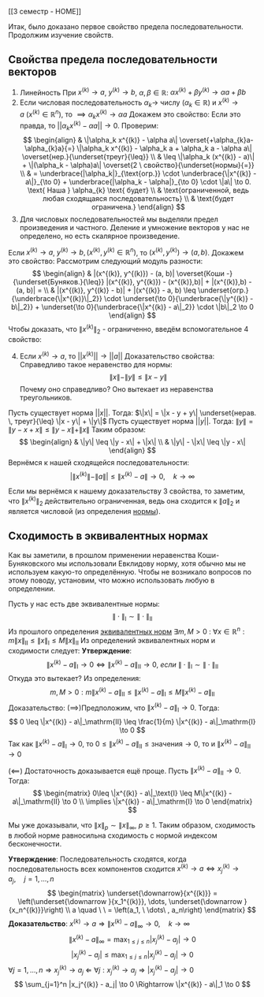 [[3 семестр - HOME]]

Итак, было доказано первое свойство предела последовательности. Продолжим изучение свойств.
## Свойства предела последовательности векторов
1. Линейность При $x^{(k)} \to a$, $y^{(k)} \to b$, $\alpha, \beta \in \mathbb{R}$: $\alpha x^{(k)} + \beta y^{(k)} \to \alpha a + \beta b$
2. Если числовая последовательность $\alpha_k \to$ числу $(\alpha_k \in \mathbb{R})$ и 
$x^{(k)} \to a\ (x^{(k)} \in \mathbb{R}^n)$, то
$\implies\alpha_k x^{(k)} \to \alpha a$
Докажем это свойство:
Если это правда, то $||\alpha _{k}x^{(k)}-\alpha a|| \to 0$. Проверим:
$$
\begin{align}
 & \|\alpha_k x^{(k)} - \alpha a\| \overset{+\alpha_{k}a-\alpha_{k}a}{=} \|\alpha_k x^{(k)} - \alpha_k a + \alpha_k a - \alpha a\| \overset{нер.}{\underset{треуг}{\leq}} \\
 & \leq \|\alpha_k (x^{(k)} - a)\| + \|(\alpha_k - \alpha)a\| \overset{2 \ свойство}{\underset{нормы}{=}} \\
 & = \underbrace{|\alpha_k|}_{\text{огр.}} \cdot \underbrace{\|x^{(k)} - a\|}_{\to 0} + \underbrace{|\alpha_k - \alpha|}_{\to 0} \cdot \|a\| \to 0. \text{ Наша } \alpha_{k} \text{ будет} \\
 & \text{ограниченной, ведь любая сходящаяся последовательность} \\
 & \text{будет ограничена.}
\end{align}
$$
3. Для числовых последовательностей мы выделяли предел произведения и частного. Деление и умножение векторов у нас не определено, но есть скалярное произведение. 

Если $x^{(k)} \to a$, $y^{(k)} \to b, (x^{(k)},y^{(k)} \in \mathbb{R}^{n})$, то $(x^{(k)}, y^{(k)}) \to (a, b)$.
Докажем это свойство: Рассмотрим следующий модуль разности:
$$
\begin{align}
 & |(x^{(k)}, y^{(k)}) - (a, b)| \overset{Коши -}{\underset{Буняков.}{\leq}} |(x^{(k)}, y^{(k)}) - (x^{(k)},b)| + |(x^{(k)},b) - (a, b)| = \\
 & |(x^{(k)}, y^{(k)} - b)| + |(x^{(k)} - a, b) \leq \underset{огр.}{\underbrace{\|x^{(k)}\|_2}} \cdot \underset{\to 0}{\underbrace{\|y^{(k)} - b\|_2}} + \underset{\to 0}{\underbrace{\|x^{(k)} - a\|_2}} \cdot \|b\|_2 \to 0
\end{align}
$$
Чтобы доказать, что $\|x^{(k)}\|_2$ - ограниченно, введём вспомогательное 4 свойство:

4. Если $x^{(k)} \to a$, то $||x^{(k)}|| \to ||a||$
Доказательство свойства: Справедливо такое неравенство для нормы:
$$
\|x\| - \|y\| \leq \|x - y\|
$$
Почему оно справедливо? Оно вытекает из неравенства треугольников. 

Пусть существует норма $||x||$. Тогда: $\|x\| = \|x - y + y\| \underset{нерав. \, треуг}{\leq} \|x - y\| + \|y\|$
Пусть существует норма $||y||$. Тогда: $\|y\| = \|y - x + x\| \leq \|y - x\| + \|x\|$
Таким образом:
$$
\begin{align}
 & \|y\|  \leq \|y - x\| + \|x\| \\
 & \|y\| - \|x\| \leq \|y - x\|
\end{align}
$$
Вернёмся к нашей сходящейся последовательности:
$$
|\|x^{(k)}\| - \|a\|| \leq \|x^{(k)} - a\| \to 0, \quad k \to \infty
$$

Если мы вернёмся к нашему доказательству 3 свойства, то заметим, что $\|x^{(k)}\|_{2}$ действительно ограниченная, ведь она сходится к $\|a\|_{2}$ и является числовой (из определения [нормы](Лекция%201%2002.09.25#Норма)).

## Сходимость в эквивалентных нормах
Как вы заметили, в прошлом применении неравенства Коши-Буняковского мы использовали Евклидову норму, хотя обычно мы не используем какую-то определённую. Чтобы не возникало вопросов по этому поводу, установим, что можно использовать любую в определении.

Пусть у нас есть две эквивалентные нормы:  
$$\|\cdot\|_\mathrm{I} \sim \|\cdot\|_\mathrm{II}$$
Из прошлого определения [эквивалентных норм](Лекция%201%2002.09.25#Эквивалентные%20нормы)
$\exists m, M > 0$ : $\forall x \in \mathbb{R}^n:m \|x\|_\mathrm{II} \leq \|x\|_\mathrm{I} \leq M \|x\|_\mathrm{II}$
Из определений эквивалентных норм и сходимости следует:
**Утверждение**:
$$
\|x^{(k)} - a\|_\mathrm{I} \to 0 \iff \|x^{(k)} - a\|_\mathrm{II} \to 0, \ если \ \|\cdot\|_\mathrm{I} \sim \|\cdot\|_\mathrm{II}
$$
Откуда это вытекает? Из определения:
$$
m,M >0 :m \|x^{(k)} - a\|_\mathrm{II} \leq \|x^{(k)} - a\|_\mathrm{I} \leq M \|x^{(k)} - a\|_\mathrm{II}
$$
Доказательство: $(\implies)$Предположим, что $\|x^{(k)} - a\|_\mathrm{I} \to 0$. Тогда:$$
0 \leq \|x^{(k)} - a\|_\mathrm{II} \leq \frac{1}{m} \|x^{(k)} - a\|_\mathrm{I} \to 0
$$ Так как $\|x^{(k)} - a\|_\mathrm{I} \to 0$, то $0 \leq \|x^{(k)} - a\|_\mathrm{II} \leq \text{значения} \to 0$, то и $\|x^{(k)} - a\|_\mathrm{II} \to 0$

$(\impliedby)$ Достаточность доказывается ещё проще. Пусть $\|x^{(k)} - a\|_\mathrm{II} \to 0$. Тогда:
$$
\begin{matrix}
 0\leq \|x^{(k)} - a\|_\text{I} \leq M\|x^{(k)} - a\|_\mathrm{II} \to 0 \\
 \implies \|x^{(k)} - a\|_\mathrm{I} \to 0 
\end{matrix}
$$

Мы уже доказывали, что $\|x\|_p \sim \|x\|_\infty, \ p \geq 1$. Таким образом, сходимость в любой норме равносильна сходимость с нормой индексом бесконечности.

**Утверждение**: Последовательность сходятся, когда последовательность всех компонентов сходится $x^{(k)} \to a \iff x_j^{(k)} \to a_j, \quad j = 1, \dots, n$
$$
\begin{matrix}
 \underset{\downarrow}{x^{(k)}} = \left(\underset{\downarrow }{x_1^{(k)}}, \dots, \underset{\downarrow }{x_n^{(k)}}\right) \\
a \quad \ \ = \left(a_1, \ \dots\ , a_n\right)
\end{matrix}
$$
**Доказательство**:
$x^{(k)} \to a \Rightarrow \|x^{(k)} - a\|_\infty \to 0, \quad k \to \infty$
$$
\|x^{(k)} - a\|_\infty = \max_{1 \leq j \leq n} |x_j^{(k)} - a_j| \to 0
$$
$$
|x_j^{(k)} - a_j| \leq \max_{1 \leq j \leq n} |x_j^{(k)} - a_j| \to 0
$$
$\forall j = 1, \dots, n \Rightarrow x_j^{(k)} \to a_j$
$\Leftarrow$ $\forall j: x_j^{(k)} \to a_j \Rightarrow |x_j^{(k)} - a_j| \to 0$
$$
\sum_{j=1}^n |x_j^{(k)} - a_j| \to 0
\Rightarrow \|x^{(k)} - a\|_1 \to 0
$$